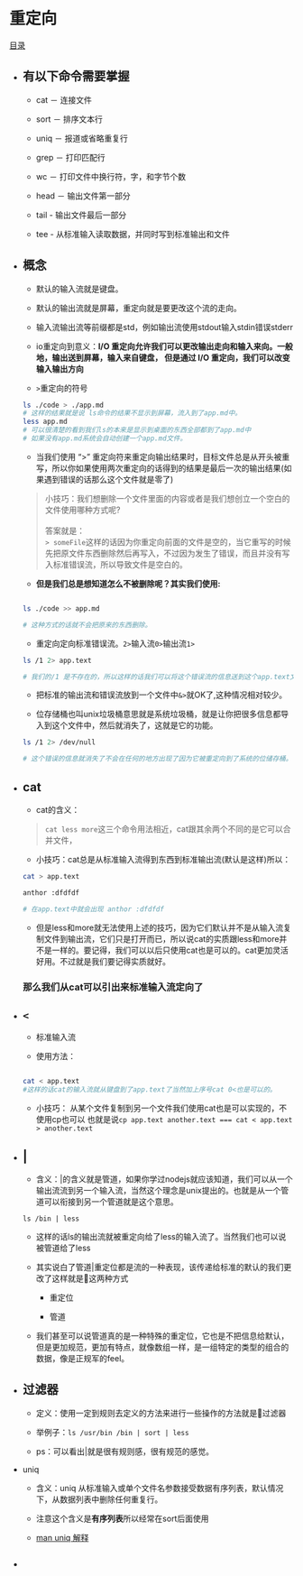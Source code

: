 # 重定向

[目录](./summary.md)

- ## 有以下命令需要掌握

    - cat － 连接文件

    - sort － 排序文本行

    - uniq － 报道或省略重复行

    - grep － 打印匹配行

    - wc － 打印文件中换行符，字，和字节个数

    - head － 输出文件第一部分

    - tail - 输出文件最后一部分
    
    - tee - 从标准输入读取数据，并同时写到标准输出和文件

- ## 概念
    - 默认的输入流就是键盘。

    - 默认的输出流就是屏幕，重定向就是要更改这个流的走向。

    - 输入流输出流等前缀都是std，例如输出流使用stdout输入stdin错误stderr

    - io重定向到意义：**I/O 重定向允许我们可以更改输出走向和输入来向。一般地，输出送到屏幕，输入来自键盘， 但是通过 I/O 重定向，我们可以改变输入输出方向**

    - `>`重定向的符号

    ```bash
    ls ./code > ./app.md
    # 这样的结果就是说 ls命令的结果不显示到屏幕，流入到了app.md中。
    less app.md
    # 可以很清楚的看到我们ls的本来是显示到桌面的东西全部都到了app.md中
    # 如果没有app.md系统会自动创建一个app.md文件。
    ```
    - 当我们使用 “>” 重定向符来重定向输出结果时，目标文件总是从开头被重写，所以你如果使用两次重定向的话得到的结果是最后一次的输出结果(如果遇到错误的话那么这个文件就是零了)

    > 小技巧：我们想删除一个文件里面的内容或者是我们想创立一个空白的文件使用哪种方式呢?<br><br>答案就是：<br>`> someFile`这样的话因为你重定向前面的文件是空的，当它重写的时候先把原文件东西删除然后再写入，不过因为发生了错误，而且并没有写入标准错误流，所以导致文件是空白的。

    - **但是我们总是想知道怎么不被删除呢？其实我们使用:**

    ```bash

    ls ./code >> app.md

    # 这种方式的话就不会把原来的东西删除。
    ```
    - 重定向定向标准错误流。`2>`输入流`0>`输出流`1>`

    ```bash
    ls /1 2> app.text

    # 我们的/1 是不存在的，所以这样的话我们可以将这个错误流的信息送到这个app.text文件中去。
    ```

    - 把标准的输出流和错误流放到一个文件中`&>`就OK了,这种情况相对较少。

    - 位存储桶也叫unix垃圾桶意思就是系统垃圾桶，就是让你把很多信息都导入到这个文件中，然后就消失了，这就是它的功能。

    ```bash
    ls /1 2> /dev/null

    # 这个错误的信息就消失了不会在任何的地方出现了因为它被重定向到了系统的位储存桶。
    ```

- ## cat
    - cat的含义：
    
    > `cat less more`这三个命令用法相近，cat跟其余两个不同的是它可以合并文件，

    - 小技巧：cat总是从标准输入流得到东西到标准输出流(默认是这样)所以：

    ```bash
    cat > app.text

    anthor :dfdfdf

    # 在app.text中就会出现 anthor :dfdfdf 
    ``` 

    - 但是less和more就无法使用上述的技巧，因为它们默认并不是从输入流复制文件到输出流，它们只是打开而已，所以说cat的实质跟less和more并不是一样的。要记得，我们可以以后只使用cat也是可以的。cat更加灵活好用。不过就是我们要记得实质就好。

    ### 那么我们从cat可以引出来**标准输入流定向了**

- ## `<`
    - 标准输入流

    - 使用方法：

    ```bash

    cat < app.text
    #这样的话cat的输入流就从键盘到了app.text了当然加上序号cat 0<也是可以的。
    ```

    - 小技巧：
    从某个文件复制到另一个文件我们使用cat也是可以实现的，不使用cp也可以
    也就是说`cp app.text another.text === cat < app.text > another.text`

- ## |
    - 含义：|的含义就是管道，如果你学过nodejs就应该知道，我们可以从一个输出流流到另一个输入流，当然这个理念是unix提出的。也就是从一个管道可以衔接到另一个管道就是这个意思。

    ```
    ls /bin | less
    ```
    - 这样的话ls的输出流就被重定向给了less的输入流了。当然我们也可以说被管道给了less

    - 其实说白了管道|重定位都是流的一种表现，该传递给标准的默认的我们更改了这样就是这两种方式

        - 重定位

        - 管道

    - 我们甚至可以说管道真的是一种特殊的重定位，它也是不把信息给默认，但是更加规范，更加有特点，就像数组一样，是一组特定的类型的组合的数据，像是正规军的feel。

- ## 过滤器

    - 定义：使用一定到规则去定义的方法来进行一些操作的方法就是过滤器

    - 举例子：`ls /usr/bin /bin | sort | less`

    - ps：可以看出|就是很有规则感，很有规范的感觉。

- uniq
    - 含义：uniq 从标准输入或单个文件名参数接受数据有序列表，默认情况下，从数据列表中删除任何重复行。

    - 注意这个含义是**有序列表**所以经常在sort后面使用

    - [man uniq 解释](../lib/uniq.text)

- ## 

